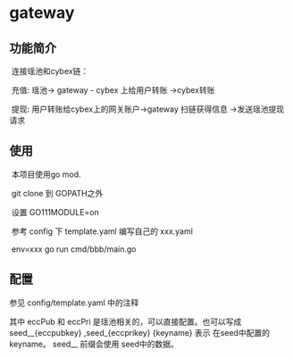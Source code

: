 # gateway

## 功能简介

​    连接瑶池和cybex链： 

​        充值: 瑶池-> gateway - cybex 上给用户转账 ->cybex转账 

​        提现: 用户转账给cybex上的网关账户->gateway 扫链获得信息 ->发送瑶池提现请求  

## 使用

​    本项目使用go mod. 

​    git clone 到 GOPATH之外 

​	设置 GO111MODULE=on

​	参考 config 下 template.yaml 编写自己的 xxx.yaml

​	env=xxx go run cmd/bbb/main.go

## 配置

参见 config/template.yaml 中的注释

其中 eccPub 和 eccPri 是瑶池相关的，可以直接配置。也可以写成 seed__{eccpubkey} ,seed_{eccprikey}
{keyname}  表示 在seed中配置的keyname。 seed__ 前缀会使用 seed中的数据。


